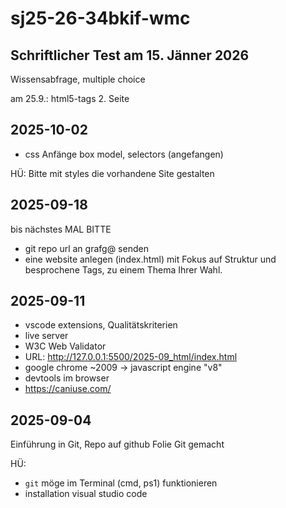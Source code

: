# sj25-26-34bkif-wmc

## Schriftlicher Test am 15. Jänner 2026

Wissensabfrage, multiple choice

am 25.9.: html5-tags 2. Seite

## 2025-10-02

- css Anfänge box model, selectors (angefangen)

HÜ: Bitte mit styles die vorhandene Site gestalten

## 2025-09-18

bis nächstes MAL BITTE

- git repo url an grafg@ senden
- eine website anlegen (index.html) mit Fokus auf Struktur und besprochene Tags, zu einem Thema Ihrer Wahl.

## 2025-09-11

- vscode extensions, Qualitätskriterien
- live server
- W3C Web Validator
- URL: <http://127.0.0.1:5500/2025-09_html/index.html>
- google chrome ~2009 -> javascript engine "v8"
- devtools im browser <F12>
- <https://caniuse.com/>

## 2025-09-04

Einführung in Git, Repo auf github
Folie Git gemacht

HÜ:

- `git` möge im Terminal (cmd, ps1) funktionieren
- installation visual studio code
